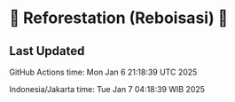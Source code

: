 
# 🌳 Reforestation (Reboisasi) 🌲

## Last Updated

GitHub Actions time: Mon Jan  6 21:18:39 UTC 2025

Indonesia/Jakarta time: Tue Jan  7 04:18:39 WIB 2025
